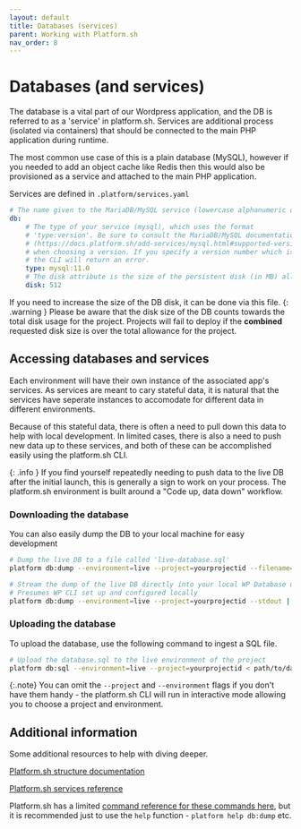 ```yaml
---
layout: default
title: Databases (services)
parent: Working with Platform.sh
nav_order: 8
---
```



# Databases (and services)

The database is a vital part of our Wordpress application, and the DB is referred to as a 'service' in platform.sh. Services are additional process (isolated via containers) that should be connected to the main PHP application during runtime. 

The most common use case of this is a plain database (MySQL), however if you needed to add an object cache like Redis then this would also be provisioned as a service and attached to the main PHP application.

Services are defined in `.platform/services.yaml`

```yaml
# The name given to the MariaDB/MySQL service (lowercase alphanumeric only).
db:
    # The type of your service (mysql), which uses the format
    # 'type:version'. Be sure to consult the MariaDB/MySQL documentation
    # (https://docs.platform.sh/add-services/mysql.html#supported-versions)
    # when choosing a version. If you specify a version number which is not available,
    # the CLI will return an error.
    type: mysql:11.0
    # The disk attribute is the size of the persistent disk (in MB) allocated to the service.
    disk: 512
```

If you need to increase the size of the DB disk, it can be done via this file.
{: .warning }
Please be aware that the disk size of the DB counts towards the total disk usage for the project. Projects will fail to deploy if the **combined** requested disk size is over the total allowance for the project.

## Accessing databases and services

Each environment will have their own instance of the associated app's services. As services are meant to cary stateful data, it is natural that the services have seperate instances to accomodate for different data in different environments.

Because of this stateful data, there is often a need to pull down this data to help with local development. In limited cases, there is also a need to push new data up to these services, and both of these can be accomplished easily using the platform.sh CLI.

{: .info }
If you find yourself repeatedly needing to push data to the live DB after the initial launch, this is generally a sign to work on your process. The platform.sh environment is built around a "Code up, data down" workflow.

### Downloading the database

You can also easily dump the DB to your local machine for easy development
```bash
# Dump the live DB to a file called 'live-database.sql'
platform db:dump --environment=live --project=yourprojectid --filename="live-database.sql"

# Stream the dump of the live DB directly into your local WP Database using WP CLI
# Presumes WP CLI set up and configured locally
platform db:dump --environment=live --project=yourprojectid --stdout | wp db import -
```

### Uploading the database
To upload the database, use the following command to ingest a SQL file.

```bash
# Upload the database.sql to the live environment of the project
platform db:sql --environment=live --project=yourprojectid < path/to/database.sql
```
{:.note}
You can omit the `--project` and `--environment` flags if you don't have them handy - the platform.sh CLI will run in interactive mode allowing you to choose a project and environment.


## Additional information

Some additional resources to help with diving deeper.

[Platform.sh structure documentation](https://docs.platform.sh/learn/overview/structure.html)

[Platform.sh services reference](https://docs.platform.sh/add-services.html)

Platform.sh has a limited [command reference for these commands here](https://docs.platform.sh/administration/cli/reference.html#dbdump), but it is recommended just to use the `help` function - `platform help db:dump` etc.